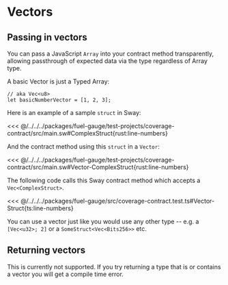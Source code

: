 # Vectors

## Passing in vectors

You can pass a JavaScript `Array` into your contract method transparently, allowing passthrough of expected data via the type regardless of Array type.

A basic Vector is just a Typed Array:

```ts:line-numbers
// aka Vec<u8>
let basicNumberVector = [1, 2, 3];
```

Here is an example of a sample `struct` in Sway:

<<< @/../../../packages/fuel-gauge/test-projects/coverage-contract/src/main.sw#ComplexStruct{rust:line-numbers}

And the contract method using this `struct` in a `Vector`:

<<< @/../../../packages/fuel-gauge/test-projects/coverage-contract/src/main.sw#Vector-ComplexStruct{rust:line-numbers}

The following code calls this Sway contract method which accepts a `Vec<ComplexStruct>`.

<<< @/../../../packages/fuel-gauge/src/coverage-contract.test.ts#Vector-Struct{ts:line-numbers}

You can use a vector just like you would use any other type -- e.g. a `[Vec<u32>; 2]` or a `SomeStruct<Vec<Bits256>>` etc.

## Returning vectors

This is currently not supported. If you try returning a type that is or contains a vector you will get a compile time error.
